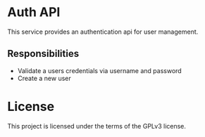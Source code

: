 # Auth API
This service provides an authentication api for user management.

## Responsibilities
- Validate a users credentials via username and password
- Create a new user

# License
This project is licensed under the terms of the GPLv3 license.
